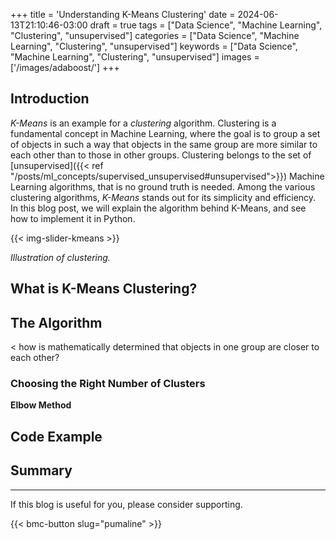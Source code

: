 +++
title = 'Understanding K-Means Clustering'
date = 2024-06-13T21:10:46-03:00
draft = true
tags = ["Data Science", "Machine Learning", "Clustering", "unsupervised"]
categories = ["Data Science", "Machine Learning", "Clustering", "unsupervised"]
keywords = ["Data Science", "Machine Learning", "Clustering", "unsupervised"]
images = ['/images/adaboost/']
+++

## Introduction

*K-Means* is an example for a *clustering* algorithm. Clustering is a fundamental concept in Machine Learning, where the goal is to group a set of objects in such a way that objects in the same group are more similar to each other than to those in other groups. Clustering belongs to the set of [unsupervised]({{< ref "/posts/ml_concepts/supervised_unsupervised#unsupervised">}}) Machine Learning algorithms, that is no ground truth is needed. Among the various clustering algorithms, *K-Means* stands out for its simplicity and efficiency. In this blog post, we will explain the algorithm behind K-Means, and see how to implement it in Python.

{{< img-slider-kmeans >}}


*Illustration of clustering.*

## What is K-Means Clustering?

## The Algorithm

< how is mathematically determined that objects in one group are closer to each other?

### Choosing the Right Number of Clusters

**Elbow Method**

## Code Example

## Summary

---
If this blog is useful for you, please consider supporting.

{{< bmc-button slug="pumaline" >}}

